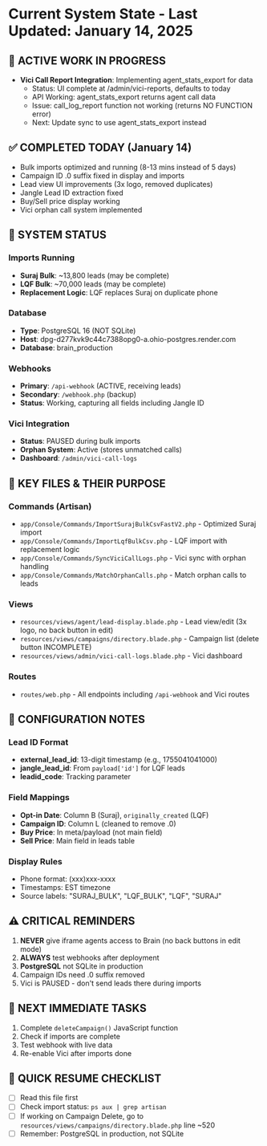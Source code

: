 # Current System State - Last Updated: January 14, 2025

## 🔴 ACTIVE WORK IN PROGRESS
- **Vici Call Report Integration**: Implementing agent_stats_export for data
  - Status: UI complete at /admin/vici-reports, defaults to today
  - API Working: agent_stats_export returns agent call data
  - Issue: call_log_report function not working (returns NO FUNCTION error)
  - Next: Update sync to use agent_stats_export instead

## ✅ COMPLETED TODAY (January 14)
- Bulk imports optimized and running (8-13 mins instead of 5 days)
- Campaign ID .0 suffix fixed in display and imports
- Lead view UI improvements (3x logo, removed duplicates)
- Jangle Lead ID extraction fixed
- Buy/Sell price display working
- Vici orphan call system implemented

## 🚀 SYSTEM STATUS

### Imports Running
- **Suraj Bulk**: ~13,800 leads (may be complete)
- **LQF Bulk**: ~70,000 leads (may be complete)
- **Replacement Logic**: LQF replaces Suraj on duplicate phone

### Database
- **Type**: PostgreSQL 16 (NOT SQLite)
- **Host**: dpg-d277kvk9c44c7388opg0-a.ohio-postgres.render.com
- **Database**: brain_production

### Webhooks
- **Primary**: `/api-webhook` (ACTIVE, receiving leads)
- **Secondary**: `/webhook.php` (backup)
- **Status**: Working, capturing all fields including Jangle ID

### Vici Integration
- **Status**: PAUSED during bulk imports
- **Orphan System**: Active (stores unmatched calls)
- **Dashboard**: `/admin/vici-call-logs`

## 📁 KEY FILES & THEIR PURPOSE

### Commands (Artisan)
- `app/Console/Commands/ImportSurajBulkCsvFastV2.php` - Optimized Suraj import
- `app/Console/Commands/ImportLqfBulkCsv.php` - LQF import with replacement logic
- `app/Console/Commands/SyncViciCallLogs.php` - Vici sync with orphan handling
- `app/Console/Commands/MatchOrphanCalls.php` - Match orphan calls to leads

### Views
- `resources/views/agent/lead-display.blade.php` - Lead view/edit (3x logo, no back button in edit)
- `resources/views/campaigns/directory.blade.php` - Campaign list (delete button INCOMPLETE)
- `resources/views/admin/vici-call-logs.blade.php` - Vici dashboard

### Routes
- `routes/web.php` - All endpoints including `/api-webhook` and Vici routes

## 🔧 CONFIGURATION NOTES

### Lead ID Format
- **external_lead_id**: 13-digit timestamp (e.g., 1755041041000)
- **jangle_lead_id**: From `payload['id']` for LQF leads
- **leadid_code**: Tracking parameter

### Field Mappings
- **Opt-in Date**: Column B (Suraj), `originally_created` (LQF)
- **Campaign ID**: Column L (cleaned to remove .0)
- **Buy Price**: In meta/payload (not main field)
- **Sell Price**: Main field in leads table

### Display Rules
- Phone format: (xxx)xxx-xxxx
- Timestamps: EST timezone
- Source labels: "SURAJ_BULK", "LQF_BULK", "LQF", "SURAJ"

## ⚠️ CRITICAL REMINDERS
1. **NEVER** give iframe agents access to Brain (no back buttons in edit mode)
2. **ALWAYS** test webhooks after deployment
3. **PostgreSQL** not SQLite in production
4. Campaign IDs need .0 suffix removed
5. Vici is PAUSED - don't send leads there during imports

## 📝 NEXT IMMEDIATE TASKS
1. Complete `deleteCampaign()` JavaScript function
2. Check if imports are complete
3. Test webhook with live data
4. Re-enable Vici after imports done

## 🎯 QUICK RESUME CHECKLIST
- [ ] Read this file first
- [ ] Check import status: `ps aux | grep artisan`
- [ ] If working on Campaign Delete, go to `resources/views/campaigns/directory.blade.php` line ~520
- [ ] Remember: PostgreSQL in production, not SQLite
